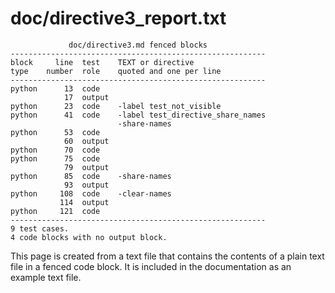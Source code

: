 # doc/directive3_report.txt
~~~
             doc/directive3.md fenced blocks
---------------------------------------------------------
block     line  test    TEXT or directive
type    number  role    quoted and one per line
---------------------------------------------------------
python      13  code
            17  output
python      23  code    -label test_not_visible
python      41  code    -label test_directive_share_names
                        -share-names
python      53  code
            60  output
python      70  code
python      75  code
            79  output
python      85  code    -share-names
            93  output
python     108  code    -clear-names
           114  output
python     121  code
---------------------------------------------------------
9 test cases.
4 code blocks with no output block.
~~~
This page is created from a text file that contains the contents
of a plain text file in a fenced code block.
It is included in the documentation as an example text file.
